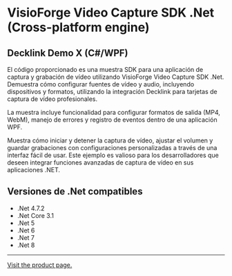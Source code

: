 ﻿# VisioForge Video Capture SDK .Net (Cross-platform engine)

## Decklink Demo X (C#/WPF)

El código proporcionado es una muestra SDK para una aplicación de captura y grabación de vídeo utilizando VisioForge Video Capture SDK .Net. Demuestra cómo configurar fuentes de vídeo y audio, incluyendo dispositivos y formatos, utilizando la integración Decklink para tarjetas de captura de vídeo profesionales.

La muestra incluye funcionalidad para configurar formatos de salida (MP4, WebM), manejo de errores y registro de eventos dentro de una aplicación WPF.

Muestra cómo iniciar y detener la captura de vídeo, ajustar el volumen y guardar grabaciones con configuraciones personalizadas a través de una interfaz fácil de usar. Este ejemplo es valioso para los desarrolladores que deseen integrar funciones avanzadas de captura de vídeo en sus aplicaciones .NET.

## Versiones de .Net compatibles

* .Net 4.7.2
* .Net Core 3.1
* .Net 5
* .Net 6
* .Net 7
* .Net 8

---

[Visit the product page.](https://www.visioforge.com/video-capture-sdk-net)

